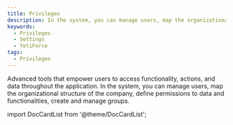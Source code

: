 ```yaml
---
title: Privileges
description: In the system, you can manage users, map the organizational structure of the company, define permissions to data and functionalities, create and manage groups.
keywords:
  - Privileges
  - Settings
  - YetiForce
tags:
  - Privileges
---
```


Advanced tools that empower users to access functionality, actions, and data throughout the application. In the system, you can manage users, map the organizational structure of the company, define permissions to data and functionalities, create and manage groups.

import DocCardList from '@theme/DocCardList';

<DocCardList />
